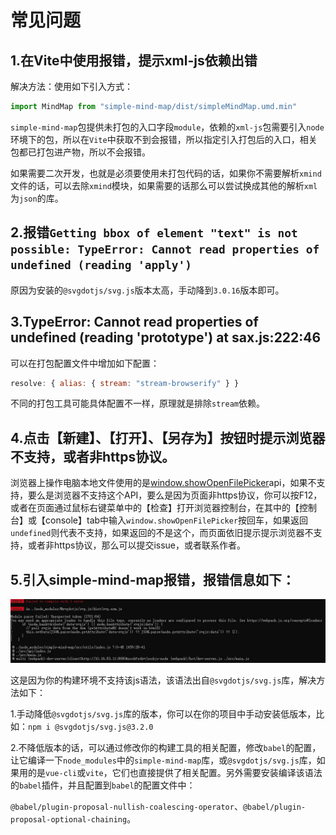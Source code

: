 # 常见问题

## 1.在Vite中使用报错，提示xml-js依赖出错

解决方法：使用如下引入方式：

```js
import MindMap from "simple-mind-map/dist/simpleMindMap.umd.min"
```

`simple-mind-map`包提供未打包的入口字段`module`，依赖的`xml-js`包需要引入`node`环境下的包，所以在`Vite`中获取不到会报错，所以指定引入打包后的入口，相关包都已打包进产物，所以不会报错。

如果需要二次开发，也就是必须要使用未打包代码的话，如果你不需要解析`xmind`文件的话，可以去除`xmind`模块，如果需要的话那么可以尝试换成其他的解析`xml`为`json`的库。

## 2.报错`Getting bbox of element "text" is not possible: TypeError: Cannot read properties of undefined (reading 'apply')`

原因为安装的`@svgdotjs/svg.js`版本太高，手动降到`3.0.16`版本即可。

## 3.TypeError: Cannot read properties of undefined (reading 'prototype') at sax.js:222:46 

可以在打包配置文件中增加如下配置：

```js
resolve: { alias: { stream: "stream-browserify" } }
```

不同的打包工具可能具体配置不一样，原理就是排除`stream`依赖。

## 4.点击【新建】、【打开】、【另存为】按钮时提示浏览器不支持，或者非https协议。

浏览器上操作电脑本地文件使用的是[window.showOpenFilePicker](https://developer.mozilla.org/zh-CN/docs/Web/API/Window/showOpenFilePicker)api，如果不支持，要么是浏览器不支持这个API，要么是因为页面非https协议，你可以按F12，或者在页面通过鼠标右键菜单中的【检查】打开浏览器控制台，在其中的【控制台】或【console】tab中输入`window.showOpenFilePicker`按回车，如果返回`undefined`则代表不支持，如果返回的不是这个，而页面依旧提示提示浏览器不支持，或者非https协议，那么可以提交issue，或者联系作者。

## 5.引入simple-mind-map报错，报错信息如下：

<img src="../../../../assets/img/docs/错误.jpg" style="width: 850px" />

这是因为你的构建环境不支持该js语法，该语法出自`@svgdotjs/svg.js`库，解决方法如下：

1.手动降低`@svgdotjs/svg.js`库的版本，你可以在你的项目中手动安装低版本，比如：`npm i @svgdotjs/svg.js@3.2.0`

2.不降低版本的话，可以通过修改你的构建工具的相关配置，修改`babel`的配置，让它编译一下`node_modules`中的`simple-mind-map`库，或`@svgdotjs/svg.js`库，如果用的是`vue-cli`或`vite`，它们也直接提供了相关配置。另外需要安装编译该语法的`babel`插件，并且配置到`babel`的配置文件中：

`@babel/plugin-proposal-nullish-coalescing-operator`、`@babel/plugin-proposal-optional-chaining`。